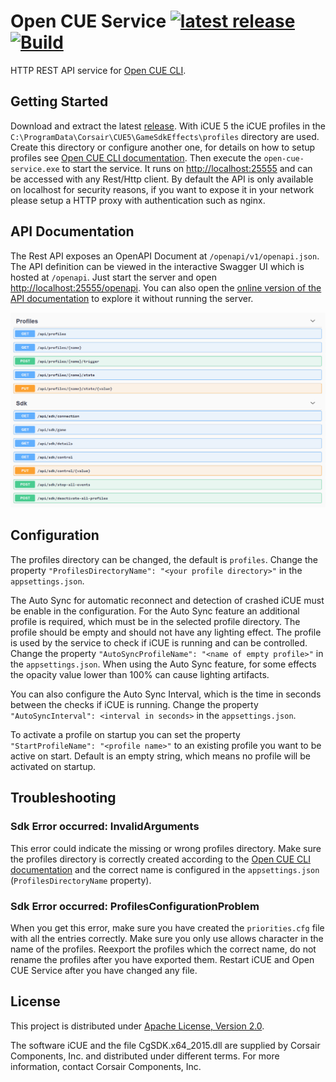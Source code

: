 # Open CUE Service [![latest release](https://img.shields.io/github/v/release/Legion2/open-cue-service)](https://github.com/Legion2/open-cue-service/releases/latest) [![Build](https://github.com/Legion2/open-cue-service/workflows/Build/badge.svg)](https://github.com/Legion2/open-cue-service/actions?query=workflow%3ABuild)
HTTP REST API service for [Open CUE CLI](https://github.com/Legion2/open-cue-cli).

## Getting Started
Download and extract the latest [release](https://github.com/Legion2/open-cue-service/releases).
With iCUE 5 the iCUE profiles in the `C:\ProgramData\Corsair\CUE5\GameSdkEffects\profiles` directory are used.
Create this directory or configure another one, for details on how to setup profiles see [Open CUE CLI documentation](https://github.com/Legion2/open-cue-cli#profiles).
Then execute the `open-cue-service.exe` to start the service.
It runs on [http://localhost:25555](http://localhost:25555) and can be accessed with any Rest/Http client.
By default the API is only available on localhost for security reasons, if you want to expose it in your network please setup a HTTP proxy with authentication such as nginx.

## API Documentation
The Rest API exposes an OpenAPI Document at `/openapi/v1/openapi.json`.
The API definition can be viewed in the interactive Swagger UI which is hosted at `/openapi`.
Just start the server and open [http://localhost:25555/openapi](http://localhost:25555/openapi).
You can also open the [online version of the API documentation](https://legion2.github.io/open-cue-service/) to explore it without running the server.

[![openapi](docs/img/openapi.png)](https://legion2.github.io/open-cue-service/)

## Configuration
The profiles directory can be changed, the default is `profiles`.
Change the property `"ProfilesDirectoryName": "<your profile directory>"` in the `appsettings.json`.

The Auto Sync for automatic reconnect and detection of crashed iCUE must be enable in the configuration.
For the Auto Sync feature an additional profile is required, which must be in the selected profile directory.
The profile should be empty and should not have any lighting effect.
The profile is used by the service to check if iCUE is running and can be controlled.
Change the property `"AutoSyncProfileName": "<name of empty profile>"` in the `appsettings.json`.
When using the Auto Sync feature, for some effects the opacity value lower than 100% can cause lighting artifacts.

You can also configure the Auto Sync Interval, which is the time in seconds between the checks if iCUE is running.
Change the property `"AutoSyncInterval": <interval in seconds>` in the `appsettings.json`.

To activate a profile on startup you can set the property `"StartProfileName": "<profile name>"` to an existing profile you want to be active on start.
Default is an empty string, which means no profile will be activated on startup.

## Troubleshooting

### Sdk Error occurred: InvalidArguments

This error could indicate the missing or wrong profiles directory.
Make sure the profiles directory is correctly created according to the [Open CUE CLI documentation](https://github.com/Legion2/open-cue-cli#profiles) and the correct name is configured in the `appsettings.json` (`ProfilesDirectoryName` property).

### Sdk Error occurred: ProfilesConfigurationProblem

When you get this error, make sure you have created the `priorities.cfg` file with all the entries correctly.
Make sure you only use allows character in the name of the profiles.
Reexport the profiles which the correct name, do not rename the profiles after you have exported them.
Restart iCUE and Open CUE Service after you have changed any file.

## License
This project is distributed under [Apache License, Version 2.0](LICENSE).

The software iCUE and the file CgSDK.x64_2015.dll are supplied by Corsair Components, Inc. and distributed under different terms.
For more information, contact Corsair Components, Inc.
